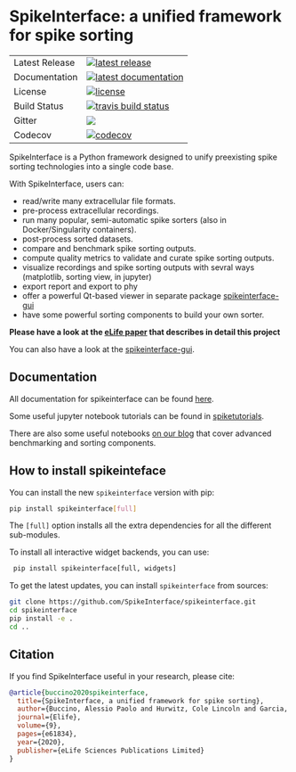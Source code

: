 # SpikeInterface: a unified framework for spike sorting

<table>
<tr>
  <td>Latest Release</td>
  <td>
    <a href="https://pypi.org/project/spikeinterface/">
    <img src="https://img.shields.io/pypi/v/spikeinterface.svg" alt="latest release" />
    </a>
  </td>
</tr>
<tr>
  <td>Documentation</td>
  <td>
    <a href="https://spikeinterface.readthedocs.io/">
    <img src="https://readthedocs.org/projects/spikeinterface/badge/?version=latest" alt="latest documentation" />
    </a>
  </td>
</tr>
<tr>
  <td>License</td>
  <td>
    <a href="https://github.com/SpikeInterface/spikeinterface/blob/master/LICENSE">
    <img src="https://img.shields.io/pypi/l/spikeinterface.svg" alt="license" />
    </a>
</td>
</tr>
<tr>
  <td>Build Status</td>
  <td>
    <a href="https://travis-ci.org/SpikeInterface/spikeinterface">
    <img src="https://travis-ci.org/SpikeInterface/spikeinterface.svg?branch=master" alt="travis build status" />
    </a>
  </td>
</tr>
<tr>
	<td>Gitter</td>
	<td>
		<a href="https://gitter.im/SpikeInterface/community">
		<img src="https://badges.gitter.im/SpikeInterface.svg" />
	</a>
	</td>
</tr>
<tr>
	<td>Codecov</td>
	<td>
		<a href="https://codecov.io/github/spikeinterface/spikeinterface">
		<img src="https://codecov.io/gh/spikeinterface/spikeinterface/branch/master/graphs/badge.svg" alt="codecov" />
		</a>
	</td>

</tr>
</table>

SpikeInterface is a Python framework designed to unify preexisting spike sorting technologies into a single code base.

With SpikeInterface, users can:

- read/write many extracellular file formats.
- pre-process extracellular recordings.
- run many popular, semi-automatic spike sorters (also in Docker/Singularity containers).
- post-process sorted datasets.
- compare and benchmark spike sorting outputs.
- compute quality metrics to validate and curate spike sorting outputs.
- visualize recordings and spike sorting outputs with sevral ways (matplotlib, sorting view, in jupyter)
- export report and export to phy
- offer a powerful Qt-based viewer in separate package [spikeinterface-gui](https://https://github.com/SpikeInterface/spikeinterface-gui)
- have some powerful sorting components to build your own sorter.



**Please have a look at the [eLife paper](https://elifesciences.org/articles/61834) that describes in detail this project**

You can also have a look at the [spikeinterface-gui](https://https://github.com/SpikeInterface/spikeinterface-gui).

## Documentation

All documentation for spikeinterface can be found [here](https://spikeinterface.readthedocs.io/en/latest).

Some useful jupyter notebook tutorials can be found in [spiketutorials](https://github.com/SpikeInterface/spiketutorials).

There are also some useful notebooks [on our blog](https://spikeinterface.github.io) that cover advanced benchmarking and sorting components.


## How to install spikeinteface

You can install the new `spikeinterface` version with pip:

```bash
pip install spikeinterface[full]
```

The `[full]` option installs all the extra dependencies for all the different sub-modules. 

To install all interactive widget backends, you can use:

```bash
 pip install spikeinterface[full, widgets]
```


To get the latest updates, you can install `spikeinterface` from sources:

```bash
git clone https://github.com/SpikeInterface/spikeinterface.git
cd spikeinterface
pip install -e .
cd ..
```


## Citation

If you find SpikeInterface useful in your research, please cite:

```bibtex
@article{buccino2020spikeinterface,
  title={SpikeInterface, a unified framework for spike sorting},
  author={Buccino, Alessio Paolo and Hurwitz, Cole Lincoln and Garcia, Samuel and Magland, Jeremy and Siegle, Joshua H and Hurwitz, Roger and Hennig, Matthias H},
  journal={Elife},
  volume={9},
  pages={e61834},
  year={2020},
  publisher={eLife Sciences Publications Limited}
}
```
